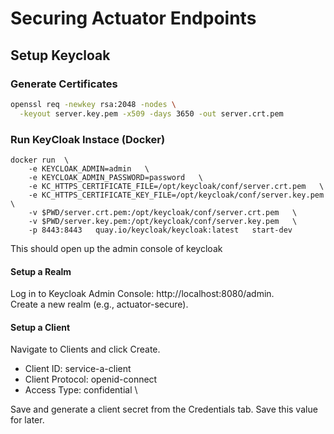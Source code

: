# Securing Actuator Endpoints 

## Setup Keycloak 


### Generate Certificates

```bash
openssl req -newkey rsa:2048 -nodes \
  -keyout server.key.pem -x509 -days 3650 -out server.crt.pem
```

### Run KeyCloak Instace (Docker)

```
docker run  \
    -e KEYCLOAK_ADMIN=admin   \
    -e KEYCLOAK_ADMIN_PASSWORD=password   \
    -e KC_HTTPS_CERTIFICATE_FILE=/opt/keycloak/conf/server.crt.pem   \
    -e KC_HTTPS_CERTIFICATE_KEY_FILE=/opt/keycloak/conf/server.key.pem   \
    -v $PWD/server.crt.pem:/opt/keycloak/conf/server.crt.pem   \
    -v $PWD/server.key.pem:/opt/keycloak/conf/server.key.pem   \
    -p 8443:8443   quay.io/keycloak/keycloak:latest   start-dev
```
 This should open up the admin console of keycloak

 #### Setup a Realm

Log in to Keycloak Admin Console: http://localhost:8080/admin. \
Create a new realm (e.g., actuator-secure).

#### Setup a Client

Navigate to Clients and click Create. 

- Client ID: service-a-client 
- Client Protocol: openid-connect 
- Access Type: confidential \
  
Save and generate a client secret from the Credentials tab. Save this value for later.

